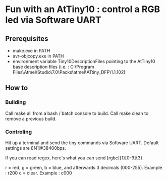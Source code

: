 # Fun with an AtTiny10 : control a RGB led via Software UART

## Prerequisites

- make.exe in PATH
- avr-objcopy.exe in PATH
- environment variable Tiny10DescriptionFiles pointing to the AtTiny10 
base description files (i.e. : C:\Program Files\Atmel\Studio\7.0\Packs\atmel\ATtiny_DFP\1.1.102)

## How to

### Building 

Call make all from a bash / batch console to build. Call make clean to remove a previous build.

### Controling

Hit up a terminal and send the tiny commands via Software UART. Default settings are 8N1@38400bps.

If you can read regex, here's what you can send [rgbc]{1}[0-9]{3}.

r = red, g = green, b = blue, and afterwards 3 decimals (000-255). Example : r200 
c = clear. Example : c000
